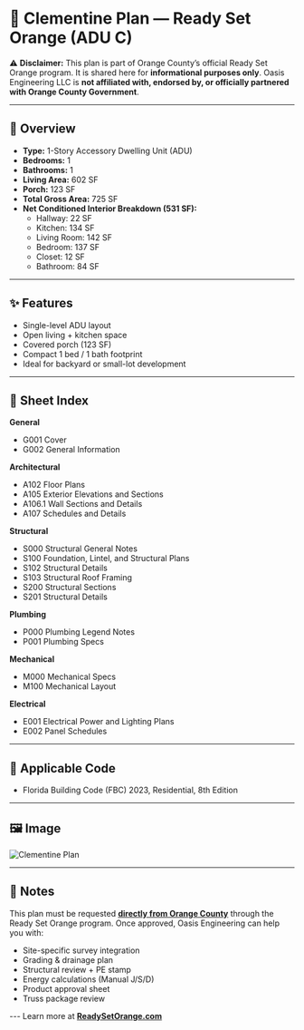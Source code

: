 # 🏡 Clementine Plan — Ready Set Orange (ADU C)

⚠️ **Disclaimer:** This plan is part of Orange County’s official Ready Set Orange program. It is shared here for **informational purposes only**. Oasis Engineering LLC is **not affiliated with, endorsed by, or officially partnered with Orange County Government**.

---

## 📐 Overview
- **Type:** 1-Story Accessory Dwelling Unit (ADU)  
- **Bedrooms:** 1  
- **Bathrooms:** 1  
- **Living Area:** 602 SF  
- **Porch:** 123 SF  
- **Total Gross Area:** 725 SF  
- **Net Conditioned Interior Breakdown (531 SF):**  
  - Hallway: 22 SF  
  - Kitchen: 134 SF  
  - Living Room: 142 SF  
  - Bedroom: 137 SF  
  - Closet: 12 SF  
  - Bathroom: 84 SF  

---

## ✨ Features
- Single-level ADU layout  
- Open living + kitchen space  
- Covered porch (123 SF)  
- Compact 1 bed / 1 bath footprint  
- Ideal for backyard or small-lot development  

---

## 📑 Sheet Index
**General**  
- G001 Cover  
- G002 General Information  

**Architectural**  
- A102 Floor Plans  
- A105 Exterior Elevations and Sections  
- A106.1 Wall Sections and Details  
- A107 Schedules and Details  

**Structural**  
- S000 Structural General Notes  
- S100 Foundation, Lintel, and Structural Plans  
- S102 Structural Details  
- S103 Structural Roof Framing  
- S200 Structural Sections  
- S201 Structural Details  

**Plumbing**  
- P000 Plumbing Legend Notes  
- P001 Plumbing Specs  

**Mechanical**  
- M000 Mechanical Specs  
- M100 Mechanical Layout  

**Electrical**  
- E001 Electrical Power and Lighting Plans  
- E002 Panel Schedules  

---

## 📏 Applicable Code
- Florida Building Code (FBC) 2023, Residential, 8th Edition  

---

## 🖼️ Image
![Clementine Plan](https://oasisengineering.com/wp-content/uploads/2025/02/image-6-1583x2048.png)

---

## 📌 Notes
This plan must be requested [**directly from Orange County**](https://www.ocfl.net/PlanningDevelopment/ReadySetOrange.aspx) through the Ready Set Orange program. Once approved, Oasis Engineering can help you with:  
- Site-specific survey integration  
- Grading & drainage plan  
- Structural review + PE stamp  
- Energy calculations (Manual J/S/D)  
- Product approval sheet  
- Truss package review  

--- Learn more at [**ReadySetOrange.com**](https://readysetorange.com/)
